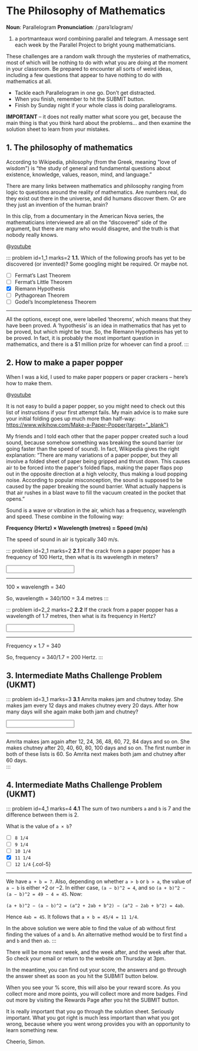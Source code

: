 # The Philosophy of Mathematics

<div class="dictionary">

__Noun__: Parallelogram
__Pronunciation__: /ˌparəˈlɛləɡram/

1. a portmanteaux word combining parallel and telegram. A message sent each
week by the Parallel Project to bright young mathematicians.

</div>

These challenges are a random walk through the mysteries of mathematics, most of which will be nothing to do with what you are doing at the moment in your classroom. Be prepared to encounter all sorts of weird ideas, including a few questions that appear to have nothing to do with mathematics at all.

* Tackle each Parallelogram in one go. Don’t get distracted.
* When you finish, remember to hit the SUBMIT button.
*	Finish by Sunday night if your whole class is doing parallelograms.

__IMPORTANT__ – it does not really matter what score you get, because the main thing is that you think hard about the problems... and then examine the solution sheet to learn from your mistakes.


## 1. The philosophy of mathematics

According to Wikipedia, philosophy (from the Greek, meaning "love of wisdom") is “the study of general and fundamental questions about existence, knowledge, values, reason, mind, and language.”  

There are many links between mathematics and philosophy ranging from logic to questions around the reality of mathematics. Are numbers real, do they exist out there in the universe, and did humans discover them. Or are they just an invention of the human brain?  

In this clip, from a documentary in the American Nova series, the mathematicians interviewed are all on the “discovered” side of the argument, but there are many who would disagree, and the truth is that nobody really knows.

@[youtube](hkSs29ILAeE?start=1150&end=1211&rel=0)

::: problem id=1_1 marks=2
__1.1.__ Which of the following proofs has yet to be discovered (or invented)? Some googling might be required. Or maybe not.

* [ ] Fermat’s Last Theorem
* [ ] Fermat’s Little Theorem
* [x] Riemann Hypothesis  
* [ ] Pythagorean Theorem
* [ ] Godel’s Incompleteness Theorem

---

All the options, except one, were labelled ‘theorems’, which means that they have been proved. A ‘hypothesis’ is an idea in mathematics that has yet to be proved, but which might be true. So, the Riemann Hypothesis has yet to be proved. In fact, it is probably the most important question in mathematics, and there is a $1 million prize for whoever can find a proof.
:::


## 2. How to make a paper popper

When I was a kid, I used to make paper poppers or paper crackers – here’s how to make them.

@[youtube](NqNOS51nmZc?rel=0)

It is not easy to build a paper popper, so you might need to check out this list of instructions if your first attempt fails. My main advice is to make sure your initial folding goes up much more than half-way: https://www.wikihow.com/Make-a-Paper-Popper{target="_blank"}  

My friends and I told each other that the paper popper created such a loud sound, because somehow something was breaking the sound barrier (or going faster than the speed of sound). In fact, Wikipedia gives the right explanation: “There are many variations of a paper popper, but they all involve a folded sheet of paper being gripped and thrust down. This causes air to be forced into the paper's folded flaps, making the paper flaps pop out in the opposite direction at a high velocity, thus making a loud popping noise. According to popular misconception, the sound is supposed to be caused by the paper breaking the sound barrier. What actually happens is that air rushes in a blast wave to fill the vacuum created in the pocket that opens.”

Sound is a wave or vibration in the air, which has a frequency, wavelength and speed. These combine in the following way:

__Frequency (Hertz) × Wavelength (metres) = Speed (m/s)__

The speed of sound in air is typically 340 m/s.

::: problem id=2_1 marks=2
__2.1__ If the crack from a paper popper has a frequency of 100 Hertz, then what is its wavelength in meters?

<input solution="3.4"/>

---

100 × wavelength = 340  

So, wavelength = 340/100 = 3.4 metres
:::

::: problem id=2_2 marks=2
__2.2__ If the crack from a paper popper has a wavelength of 1.7 metres, then what is its frequency in Hertz?

<input solution="200"/>

---

Frequency × 1.7 = 340  

So, frequency = 340/1.7 = 200 Hertz.
:::


## 3.	Intermediate Maths Challenge Problem (UKMT)
<!--- (2016) Q4.1 --->

::: problem id=3_1 marks=3
__3.1__ Amrita makes jam and chutney today.  She makes jam every 12 days and makes chutney every 20 days. After how many days will she again make both jam and chutney?


<input solution="60"/>

---

Amrita makes jam again after 12, 24, 36, 48, 60, 72, 84 days and so on. She makes chutney after 20, 40, 60, 80, 100 days and so on. The first number in both of these lists is 60. So Amrita next makes both jam and chutney after 60 days.  
:::


## 4.	Intermediate Maths Challenge Problem (UKMT)
<!--- (2016) Q12 --->

::: problem id=4_1 marks=4
__4.1__ The sum of two numbers `a` and `b` is 7 and the difference between them is 2.  

What is the value of `a × b`?

* [ ] `8 1/4`
* [ ] `9 1/4`
* [ ] `10 1/4`
* [x] `11 1/4`
* [ ] `12 1/4`
{.col-5}

---

We have `a + b = 7`. Also, depending on whether `a > b` or `b > a`, the value of `a − b` is either +2 or −2. In either case, `(a − b)^2 = 4`, and so `(a + b)^2 − (a − b)^2 = 49 − 4 = 45`. Now:  

`(a + b)^2 − (a − b)^2 = (a^2 + 2ab + b^2) − (a^2 − 2ab + b^2) = 4ab`.  

Hence `4ab = 45`. It follows that `a × b = 45/4 = 11 1/4`.  

In the above solution we were able to find the value of ab without first finding the values of `a` and `b`. An alternative method would be to first find `a` and `b` and then `ab`.
:::


There will be more next week, and the week after, and the week after that. So check your email or return to the website on Thursday at 3pm.

In the meantime, you can find out your score, the answers and go through the answer sheet as soon as you hit the SUBMIT button below.

When you see your % score, this will also be your reward score. As you collect more and more points, you will collect more and more badges. Find out more by visiting the Rewards Page after you hit the SUBMIT button.

It is really important that you go through the solution sheet. Seriously important. What you got right is much less important than what you got wrong, because where you went wrong provides you with an opportunity to learn something new.

Cheerio,
Simon.
